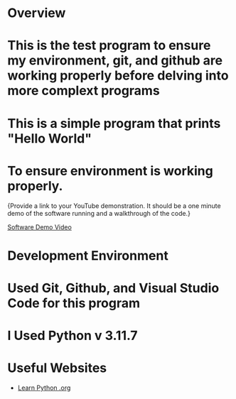 # Overview

# This is the test program to ensure my environment, git, and github are working properly before delving into more complext programs

# This is a simple program that prints "Hello World"

# To ensure environment is working properly.

{Provide a link to your YouTube demonstration.  It should be a one minute demo of the software running and a walkthrough of the code.}

[Software Demo Video](http://youtube.link.goes.here)

# Development Environment

# Used Git, Github, and Visual Studio Code for this program

# I Used Python v 3.11.7

# Useful Websites

* [Learn Python .org](https://www.learnpython.org/en/Hello,_World!)